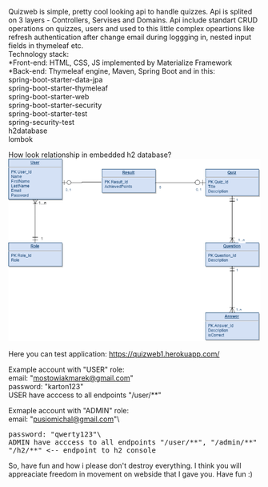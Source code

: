 Quizweb is simple, pretty cool looking api to handle quizzes.
Api is splited on 3 layers - Controllers, Servises and Domains. Api include standart CRUD operations on quizzes, users and used to this little complex opeartions like refresh authentication after change email during loggging in, nested input fields in thymeleaf etc.\
Technology stack:\
*Front-end: HTML, CSS, JS implemented by Materialize Framework \
*Back-end: Thymeleaf engine, Maven, Spring Boot and in this: \
spring-boot-starter-data-jpa\
spring-boot-starter-thymeleaf\
spring-boot-starter-web\
spring-boot-starter-security\
spring-boot-starter-test\
spring-security-test\
h2database\
lombok

How look relationship in embedded h2 database?
![alt text](https://github.com/mpusio/quizweb/blob/master/diagram1.png)

Here you can test application: https://quizweb1.herokuapp.com/ 

Example account with "USER" role:\
email: "mostowiakmarek@gmail.com"\
password: "karton123"\
USER have acccess to all endpoints "/user/**"

Exmaple account with "ADMIN" role:\
email: "pusiomichal@gmail.com"\
<pre>password: "qwerty123"\
ADMIN have acccess to all endpoints "/user/**", "/admin/**" \
"/h2/**" <-- endpoint to h2 console
</pre>
So, have fun and how i please don't destroy everything. I think you will appreaciate freedom in movement on webside that I gave you.
Have fun :)
